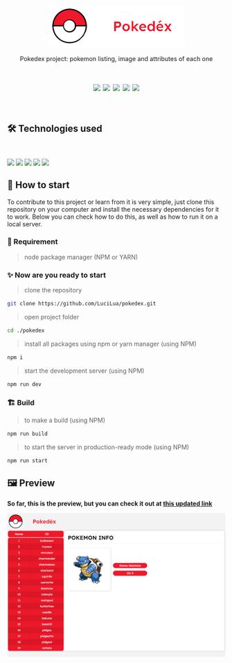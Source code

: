 <p align="center"><img src="large.png"></p>
<p align="center">Pokedex project: pokemon listing, image and attributes of each one</p>
<h1 align="center">
<img src="https://img.shields.io/apm/l/react?style=flat-square"> <img src="https://img.shields.io/github/stars/LuciLua/pokedex?style=flat-square">
<img src="https://img.shields.io/github/last-commit/LuciLua/pokedex?style=flat-square"> <img src="https://img.shields.io/github/commit-activity/w/LuciLua/pokedex?style=flat-square"> <img src="https://img.shields.io/github/languages/code-size/LuciLua/pokedex">

</br>
</h1>
</br>

## 🛠 Technologies used

</br>

<img src="https://img.shields.io/badge/HTML5-E34F26?style=for-the-badge&logo=html5&logoColor=white"> <img src="https://img.shields.io/badge/JavaScript-F7DF1E?style=for-the-badge&logo=javascript&logoColor=black">  <img src="https://img.shields.io/badge/Sass-CC6699?style=for-the-badge&logo=sass&logoColor=white"> 
<img src="https://img.shields.io/badge/React-20232A?style=for-the-badge&logo=react&logoColor=61DAFB"> 
<img src="https://img.shields.io/badge/next.js-000000?style=for-the-badge&logo=nextdotjs&logoColor=white">

## 🚀 How to start

To contribute to this project or learn from it is very simple, just clone this repository on your computer and install the necessary dependencies for it to work. Below you can check how to do this, as well as how to run it on a local server.

### 📌 Requirement

> node package manager (NPM or YARN)

### ✨ Now are you ready to start 

> clone the repository
```bash
git clone https://github.com/LuciLua/pokedex.git
```

> open project folder
 ```bash
cd ./pokedex
```

> install all packages using npm or yarn manager (using NPM)
```bash
npm i
```

> start the development server (using NPM)
```bash
npm run dev
```

### 🏗 Build 

> to make a build (using NPM)
```bash
npm run build
```

> to start the server in production-ready mode (using NPM)
```bash
npm run start
```


## 🖼 Preview

**So far, this is the preview, but you can check it out at [this updated link](https://pokedex-of-luci.vercel.app/)**

<img src="print.png"/>
